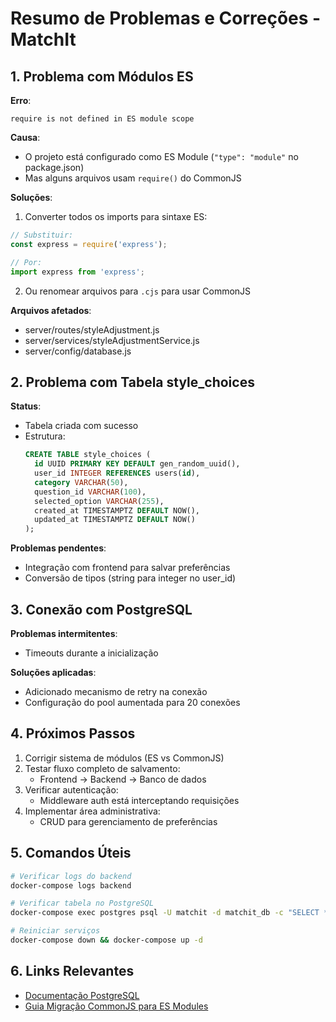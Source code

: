 # Resumo de Problemas e Correções - MatchIt

## 1. Problema com Módulos ES
**Erro**: 
```
require is not defined in ES module scope
```

**Causa**: 
- O projeto está configurado como ES Module (`"type": "module"` no package.json)
- Mas alguns arquivos usam `require()` do CommonJS

**Soluções**:
1. Converter todos os imports para sintaxe ES:
```javascript
// Substituir:
const express = require('express');

// Por:
import express from 'express';
```

2. Ou renomear arquivos para `.cjs` para usar CommonJS

**Arquivos afetados**:
- server/routes/styleAdjustment.js
- server/services/styleAdjustmentService.js
- server/config/database.js

## 2. Problema com Tabela style_choices
**Status**:
- Tabela criada com sucesso
- Estrutura:
  ```sql
  CREATE TABLE style_choices (
    id UUID PRIMARY KEY DEFAULT gen_random_uuid(),
    user_id INTEGER REFERENCES users(id),
    category VARCHAR(50),
    question_id VARCHAR(100),
    selected_option VARCHAR(255),
    created_at TIMESTAMPTZ DEFAULT NOW(),
    updated_at TIMESTAMPTZ DEFAULT NOW()
  );
  ```

**Problemas pendentes**:
- Integração com frontend para salvar preferências
- Conversão de tipos (string para integer no user_id)

## 3. Conexão com PostgreSQL
**Problemas intermitentes**:
- Timeouts durante a inicialização

**Soluções aplicadas**:
- Adicionado mecanismo de retry na conexão
- Configuração do pool aumentada para 20 conexões

## 4. Próximos Passos
1. Corrigir sistema de módulos (ES vs CommonJS)
2. Testar fluxo completo de salvamento:
   - Frontend → Backend → Banco de dados
3. Verificar autenticação:
   - Middleware auth está interceptando requisições
4. Implementar área administrativa:
   - CRUD para gerenciamento de preferências

## 5. Comandos Úteis
```bash
# Verificar logs do backend
docker-compose logs backend

# Verificar tabela no PostgreSQL
docker-compose exec postgres psql -U matchit -d matchit_db -c "SELECT * FROM style_choices"

# Reiniciar serviços
docker-compose down && docker-compose up -d
```

## 6. Links Relevantes
- [Documentação PostgreSQL](https://www.postgresql.org/docs/current/index.html)
- [Guia Migração CommonJS para ES Modules](https://nodejs.org/docs/latest/api/esm.html)
